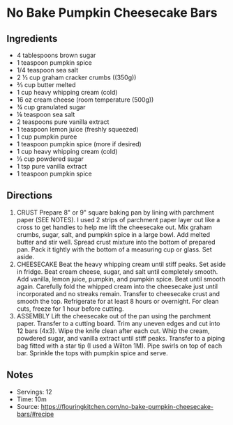 # No Bake Pumpkin Cheesecake Bars

## Ingredients
- 4 tablespoons brown sugar
- 1 teaspoon pumpkin spice
- 1/4 teaspoon sea salt
- 2 ⅓ cup graham cracker crumbs ((350g))
- ⅔ cup butter melted
- 1 cup heavy whipping cream (cold)
- 16 oz cream cheese (room temperature (500g))
- ¾ cup granulated sugar
- ⅛ teaspoon sea salt
- 2 teaspoons pure vanilla extract
- 1 teaspoon lemon juice (freshly squeezed)
- 1 cup pumpkin puree
- 1 teaspoon pumpkin spice (more if desired)
- 1 cup heavy whipping cream (cold)
- ⅓ cup powdered sugar
- 1 tsp pure vanilla extract
- 1 teaspoon pumpkin spice

## Directions
1. CRUST Prepare 8" or 9" square baking pan by lining with parchment paper (SEE NOTES). I used 2 strips of parchment paper layer out like a cross to get handles to help me lift the cheesecake out. Mix graham crumbs, sugar, salt, and pumpkin spice in a large bowl. Add melted butter and stir well. Spread crust mixture into the bottom of prepared pan. Pack it tightly with the bottom of a measuring cup or glass. Set aside.
2. CHEESECAKE Beat the heavy whipping cream until stiff peaks. Set aside in fridge. Beat cream cheese, sugar, and salt until completely smooth. Add vanilla, lemon juice, pumpkin, and pumpkin spice. Beat until smooth again. Carefully fold the whipped cream into the cheesecake just until incorporated and no streaks remain. Transfer to cheesecake crust and smooth the top. Refrigerate for at least 8 hours or overnight. For clean cuts, freeze for 1 hour before cutting.
3. ASSEMBLY Lift the cheesecake out of the pan using the parchment paper. Transfer to a cutting board. Trim any uneven edges and cut into 12 bars (4x3). Wipe the knife clean after each cut. Whip the cream, powdered sugar, and vanilla extract until stiff peaks. Transfer to a piping bag fitted with a star tip (I used a Wilton 1M). Pipe swirls on top of each bar. Sprinkle the tops with pumpkin spice and serve.

## Notes
+ Servings: 12
+ Time: 10m
+ Source: https://flouringkitchen.com/no-bake-pumpkin-cheesecake-bars/#recipe